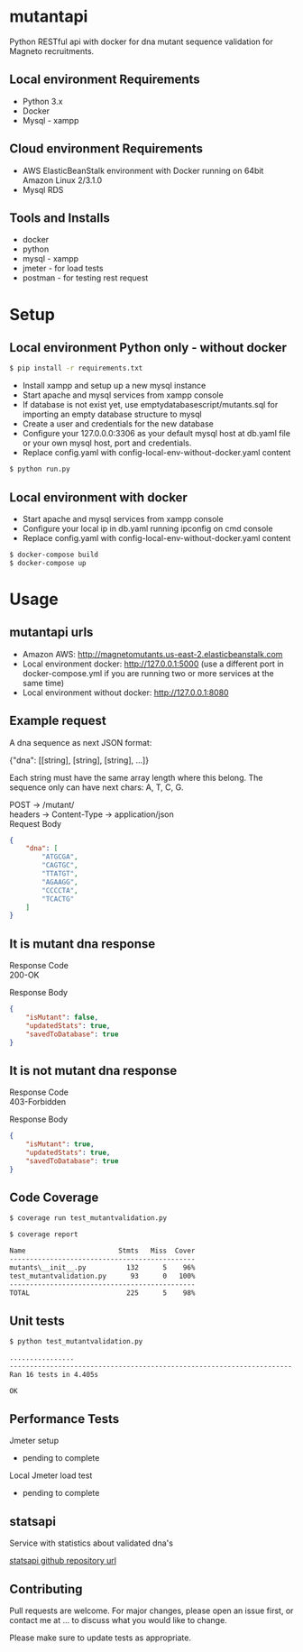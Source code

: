 # mutantapi

Python RESTful api  with docker for dna mutant sequence validation for Magneto recruitments.

## Local environment Requirements

- Python 3.x
- Docker
- Mysql - xampp

## Cloud environment Requirements

- AWS ElasticBeanStalk environment with Docker running on 64bit Amazon Linux 2/3.1.0
- Mysql RDS

## Tools and Installs

- docker
- python
- mysql - xampp
- jmeter - for load tests
- postman - for testing rest request


# Setup

## Local environment Python only - without docker

```bash
$ pip install -r requirements.txt
```
- Install xampp and setup up a new mysql instance
- Start apache and mysql services from xampp console
- If database is not exist yet, use emptydatabasescript/mutants.sql for importing an empty database structure to mysql
- Create a user and credentials for the new database
- Configure your 127.0.0.0:3306 as your default mysql host at db.yaml file or your own mysql host, port and credentials.
- Replace config.yaml with config-local-env-without-docker.yaml content


```bash
$ python run.py
```

## Local environment with docker

- Start apache and mysql services from xampp console
- Configure your local ip in db.yaml running ipconfig on cmd console
- Replace config.yaml with config-local-env-without-docker.yaml content

```bash
$ docker-compose build
$ docker-compose up
```



# Usage

## mutantapi urls

- Amazon AWS: http://magnetomutants.us-east-2.elasticbeanstalk.com
- Local environment docker: http://127.0.0.1:5000 (use a different port in docker-compose.yml if you are running two or more services at the same time)
- Local environment without docker: http://127.0.0.1:8080

## Example request

A dna sequence as next JSON format:  

{"dna": [[string], [string], [string], ...]}  

Each string must have the same array length where this belong. The sequence only can have next chars: A, T, C, G.  

POST → /mutant/   
headers → Content-Type → application/json  
Request Body  
```json
{  
    "dna": [  
        "ATGCGA",  
        "CAGTGC",  
        "TTATGT",  
        "AGAAGG",  
        "CCCCTA",  
        "TCACTG"  
    ]  
}
```
  

## It is mutant dna response

Response Code   
200-OK  

Response Body 
```json
{  
    "isMutant": false,  
    "updatedStats": true,  
    "savedToDatabase": true  
}  
```


## It is not mutant dna response  

Response Code  
403-Forbidden  

Response Body  
```json
{    
    "isMutant": true,   
    "updatedStats": true,  
    "savedToDatabase": true  
} 
```
 



## Code Coverage

```bash
$ coverage run test_mutantvalidation.py

$ coverage report

Name                       Stmts   Miss  Cover
----------------------------------------------
mutants\__init__.py          132      5    96%
test_mutantvalidation.py      93      0   100%
----------------------------------------------
TOTAL                        225      5    98%
```

## Unit tests

```bash
$ python test_mutantvalidation.py

................
----------------------------------------------------------------------
Ran 16 tests in 4.405s

OK
```



## Performance Tests

Jmeter setup

- pending to complete

Local Jmeter load test

- pending to complete

## statsapi

Service with statistics about validated dna's

[statsapi github repository url](https://github.com/sergion2010/statsapi)

## Contributing

Pull requests are welcome. For major changes, please open an issue first, or contact me at ... to discuss what you would like to change.

Please make sure to update tests as appropriate.

